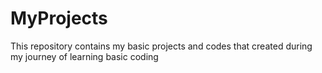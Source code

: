 # MyProjects
This repository contains my basic projects and codes that created during my journey of learning basic coding 
